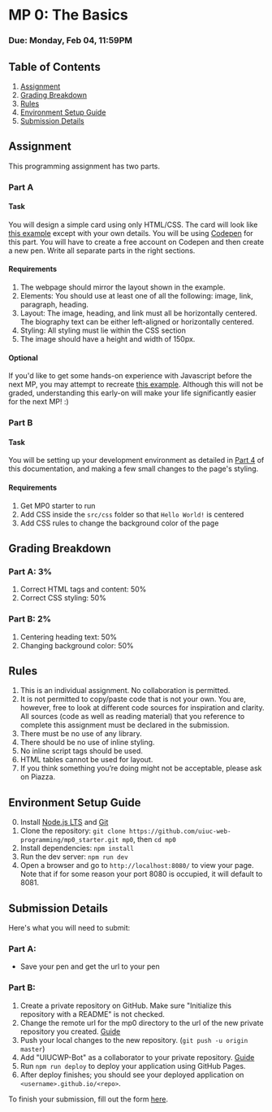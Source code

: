 # MP 0: The Basics
### Due: Monday, Feb 04, 11:59PM

## Table of Contents
1. [Assignment](#assignment)
2. [Grading Breakdown](#grading-breakdown)
3. [Rules](#rules)
4. [Environment Setup Guide](#environment-setup-guide)
5. [Submission Details](#submission-details)

## Assignment
This programming assignment has two parts.

### Part A

#### Task
You will design a simple card using only HTML/CSS. The card will look like [this example](http://i.imgur.com/aeKrEga.png) except with your own details.
You will be using [Codepen](https://codepen.io/) for this part. You will have to create a free account on Codepen and then create a new pen. Write all separate parts in the right sections.

#### Requirements
1. The webpage should mirror the layout shown in the example.
2. Elements: You should use at least one of all the following: image, link, paragraph, heading.
3. Layout: The image, heading, and link must all be horizontally centered. The biography text can be either left-aligned or horizontally centered.
4. Styling: All styling must lie within the CSS section
5. The image should have a height and width of 150px.

#### Optional
If you'd like to get some hands-on experience with Javascript before the next MP, you may attempt to recreate [this example](https://uiuc-web-programming.github.io/sp19/images/mp0.gif). Although this will not be graded, understanding this early-on will make your life significantly easier for the next MP! :)

### Part B

#### Task
You will be setting up your development environment as detailed in [Part 4](#environment-setup-guide) of this documentation, and making a few small changes to the page's styling.

#### Requirements
1. Get MP0 starter to run
2. Add CSS inside the `src/css` folder so that `Hello World!` is centered
3. Add CSS rules to change the background color of the page

## Grading Breakdown

### Part A: 3%
1. Correct HTML tags and content: 50%
2. Correct CSS styling: 50%

### Part B: 2%
1. Centering heading text: 50%
2. Changing background color: 50%

## Rules
1. This is an individual assignment. No collaboration is permitted.
2. It is not permitted to copy/paste code that is not your own. You are, however, free to look at different code sources for inspiration and clarity. All sources (code as well as reading material) that you reference to complete this assignment must be declared in the submission.
3. There must be no use of any library.
4. There should be no use of inline styling.
5. No inline script tags should be used.
6. HTML tables cannot be used for layout.
7. If you think something you’re doing might not be acceptable, please ask on Piazza.

## Environment Setup Guide
0. Install [Node.js LTS](https://nodejs.org/en/) and [Git](https://git-scm.com/book/en/v2/Getting-Started-Installing-Git)
1. Clone the repository:
`git clone https://github.com/uiuc-web-programming/mp0_starter.git mp0`, then `cd mp0`
2. Install dependencies:
`npm install`
3. Run the dev server:
`npm run dev`
4. Open a browser and go to `http://localhost:8080/` to view your page. Note that if for some reason your port 8080 is occupied, it will default to 8081.

## Submission Details
Here's what you will need to submit:

### Part A:
- Save your pen and get the url to your pen

### Part B:
1. Create a private repository on GitHub. Make sure "Initialize this repository with a README" is not checked.
2. Change the remote url for the mp0 directory to the url of the new private repository you created. [Guide](https://help.github.com/articles/changing-a-remote-s-url/)
3. Push your local changes to the new repository. (`git push -u origin master`)
4. Add "UIUCWP-Bot" as a collaborator to your private repository. [Guide](https://help.github.com/articles/inviting-collaborators-to-a-personal-repository/)
5. Run `npm run deploy` to deploy your application using GitHub Pages.
6. After deploy finishes; you should see your deployed application on `<username>.github.io/<repo>`.

To finish your submission, fill out the form [here](https://uiucwp.typeform.com/to/xbx0Im).
